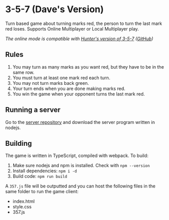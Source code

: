 # 3-5-7 (Dave's Version)
Turn based game about turning marks red, the person to turn the last mark red
loses. Supports Online Multiplayer or Local Multiplayer play.

*The online mode is compatible with [Hunter's version of 3-5-7](https://hparcells.me/games/3-5-7/)
([GitHub](https://github.com/hparcells/3-5-7))*

## Rules
1. You may turn as many marks as you want red, but they have to be in the same row.
2. You must turn at least one mark red each turn.
3. You may not turn marks back green.
4. Your turn ends when you are done making marks red.
5. You win the game when your opponent turns the last mark red.

## Running a server
Go to the [server repository]() and download the server program written in nodejs.

## Building
The game is written in TypeScript, compiled with webpack. To build:

1. Make sure nodejs and npm is installed. Check with `npm --version`
2. Install dependencies: `npm i -d`
3. Build code: `npm run build`

A `357.js` file will be outputted and you can host the following files in the
same folder to run the game client:
- index.html
- style.css
- 357.js
